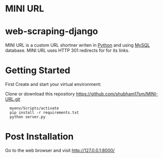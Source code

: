# MINI URL 


# web-scraping-django
MINI URL is a custom URL shortner writen in [Python](https://www.python.org/) and using [MySQL](https://www.mysql.com/) database. MINI URL uses HTTP 301 redirects for for its links.


# Getting Started

First Create and start your virtual environment:

Clone or download this repository
https://github.com/shubham17sm/MINI-URL.git

```
  myenv/Scripts/activate
  pip install -r requirements.txt
  python server.py

```

# Post Installation
Go to the web browser and visit http://127.0.0.1:8000/

